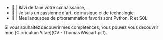 - 🪻 | Ravi de faire votre connaissance,
- 🌹 | Je suis un passionné d'art, de musique et de technologie
- 🌻 | Mes languages de programmation favoris sont Python, R et SQL

Si vous souhaitez découvrir mes compétences, vous pouvez vous découvrir mon [Curriculum Vitae](CV - Thomas Wiscart.pdf).
